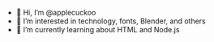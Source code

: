- 👋 Hi, I’m @applecuckoo
- 👀 I’m interested in technology, fonts, Blender, and others
- 🌱 I’m currently learning about HTML and Node.js

<!---
applecuckoo/applecuckoo is a ✨ special ✨ repository because its `README.md` (this file) appears on your GitHub profile.
You can click the Preview link to take a look at your changes.
--->
